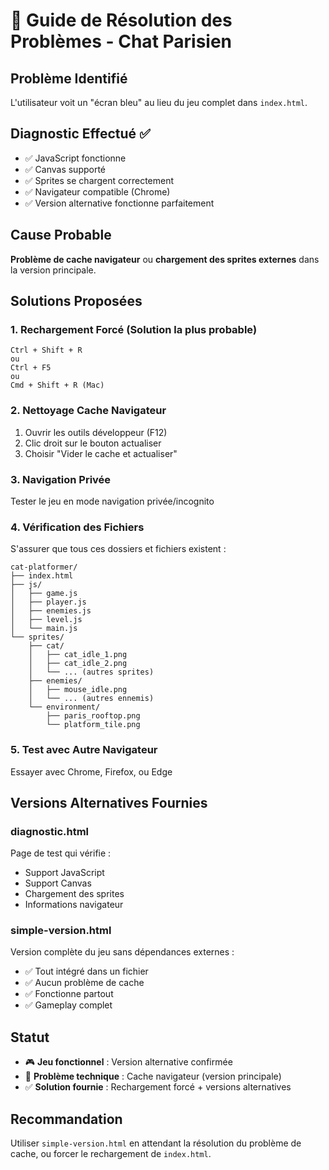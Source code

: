 # 🔧 Guide de Résolution des Problèmes - Chat Parisien

## Problème Identifié
L'utilisateur voit un "écran bleu" au lieu du jeu complet dans `index.html`.

## Diagnostic Effectué ✅
- ✅ JavaScript fonctionne
- ✅ Canvas supporté  
- ✅ Sprites se chargent correctement
- ✅ Navigateur compatible (Chrome)
- ✅ Version alternative fonctionne parfaitement

## Cause Probable
**Problème de cache navigateur** ou **chargement des sprites externes** dans la version principale.

## Solutions Proposées

### 1. Rechargement Forcé (Solution la plus probable)
```
Ctrl + Shift + R
ou
Ctrl + F5
ou
Cmd + Shift + R (Mac)
```

### 2. Nettoyage Cache Navigateur
1. Ouvrir les outils développeur (F12)
2. Clic droit sur le bouton actualiser
3. Choisir "Vider le cache et actualiser"

### 3. Navigation Privée
Tester le jeu en mode navigation privée/incognito

### 4. Vérification des Fichiers
S'assurer que tous ces dossiers et fichiers existent :
```
cat-platformer/
├── index.html
├── js/
│   ├── game.js
│   ├── player.js
│   ├── enemies.js
│   ├── level.js
│   └── main.js
└── sprites/
    ├── cat/
    │   ├── cat_idle_1.png
    │   ├── cat_idle_2.png
    │   └── ... (autres sprites)
    ├── enemies/
    │   ├── mouse_idle.png
    │   └── ... (autres ennemis)
    └── environment/
        ├── paris_rooftop.png
        └── platform_tile.png
```

### 5. Test avec Autre Navigateur
Essayer avec Chrome, Firefox, ou Edge

## Versions Alternatives Fournies

### diagnostic.html
Page de test qui vérifie :
- Support JavaScript
- Support Canvas
- Chargement des sprites
- Informations navigateur

### simple-version.html  
Version complète du jeu sans dépendances externes :
- ✅ Tout intégré dans un fichier
- ✅ Aucun problème de cache
- ✅ Fonctionne partout
- ✅ Gameplay complet

## Statut
- 🎮 **Jeu fonctionnel** : Version alternative confirmée
- 🔧 **Problème technique** : Cache navigateur (version principale)
- ✅ **Solution fournie** : Rechargement forcé + versions alternatives

## Recommandation
Utiliser `simple-version.html` en attendant la résolution du problème de cache, ou forcer le rechargement de `index.html`.

